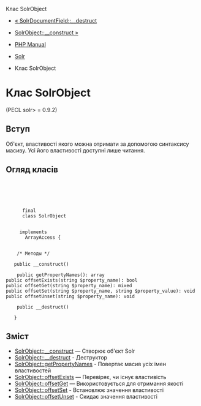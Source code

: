 Клас SolrObject

-   [« SolrDocumentField::\_\_destruct](solrdocumentfield.destruct.html)
    
-   [SolrObject::\_\_construct »](solrobject.construct.html)
    
-   [PHP Manual](index.html)
    
-   [Solr](book.solr.html)
    
-   Клас SolrObject
    

# Клас SolrObject

(PECL solr> = 0.9.2)

## Вступ

Об'єкт, властивості якого можна отримати за допомогою синтаксису масиву. Усі його властивості доступні лише читання.

## Огляд класів

```classsynopsis



    
     
      final
      class SolrObject
     

     implements 
       ArrayAccess {


    /* Методы */
    
   public __construct()

    public getPropertyNames(): array
public offsetExists(string $property_name): bool
public offsetGet(string $property_name): mixed
public offsetSet(string $property_name, string $property_value): void
public offsetUnset(string $property_name): void

    public __destruct()

   }
```

## Зміст

-   [SolrObject::\_\_construct](solrobject.construct.html) — Створює об'єкт Solr
-   [SolrObject::\_\_destruct](solrobject.destruct.html) - Деструктор
-   [SolrObject::getPropertyNames](solrobject.getpropertynames.html) - Повертає масив усіх імен властивостей
-   [SolrObject::offsetExists](solrobject.offsetexists.html) — Перевіряє, чи існує властивість
-   [SolrObject::offsetGet](solrobject.offsetget.html) — Використовується для отримання якості
-   [SolrObject::offsetSet](solrobject.offsetset.html) - Встановлює значення властивості
-   [SolrObject::offsetUnset](solrobject.offsetunset.html) - Скидає значення властивості